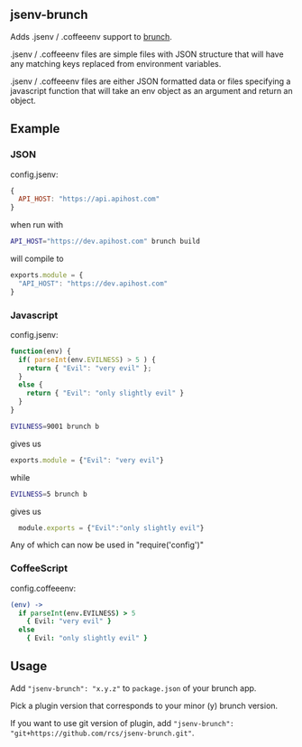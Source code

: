 ## jsenv-brunch
Adds .jsenv / .coffeeenv support to [brunch](http://brunch.io).

.jsenv / .coffeeenv files are simple files with JSON structure that will have any matching keys replaced from environment variables.

.jsenv / .coffeeenv files are either JSON formatted data or files specifying a javascript function that will take an env object as an argument and return an object.


## Example

### JSON
config.jsenv:
```javascript
{
  API_HOST: "https://api.apihost.com"
}
```

when run with

```sh
API_HOST="https://dev.apihost.com" brunch build
```

will compile to

```javascript
exports.module = {
  "API_HOST": "https://dev.apihost.com"
}
```

### Javascript
config.jsenv:
```javascript
function(env) {
  if( parseInt(env.EVILNESS) > 5 ) {
    return { "Evil": "very evil" };
  }
  else {
    return { "Evil": "only slightly evil" }
  }
}
```

```sh
EVILNESS=9001 brunch b
```

gives us

```javascript
exports.module = {"Evil": "very evil"}
```

while

```sh
EVILNESS=5 brunch b
```

gives us

```javascript
  module.exports = {"Evil":"only slightly evil"}
```

Any of which can now be used in "require('config')"

### CoffeeScript
config.coffeeenv:
```coffeescript
(env) ->
  if parseInt(env.EVILNESS) > 5
    { Evil: "very evil" }
  else
    { Evil: "only slightly evil" }
```

## Usage
Add `"jsenv-brunch": "x.y.z"` to `package.json` of your brunch app.

Pick a plugin version that corresponds to your minor (y) brunch version.

If you want to use git version of plugin, add
`"jsenv-brunch": "git+https://github.com/rcs/jsenv-brunch.git"`.
